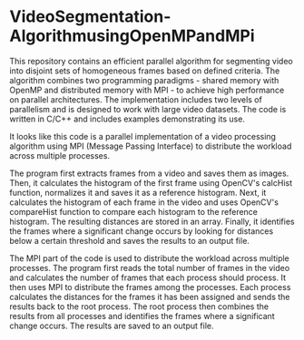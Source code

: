 # VideoSegmentation-AlgorithmusingOpenMPandMPi

This repository contains an efficient parallel algorithm for segmenting video into disjoint sets of homogeneous frames based on defined criteria. The algorithm combines two programming paradigms - shared memory with OpenMP and distributed memory with MPI - to achieve high performance on parallel architectures. The implementation includes two levels of parallelism and is designed to work with large video datasets. The code is written in C/C++ and includes examples demonstrating its use.

It looks like this code is a parallel implementation of a video processing algorithm using MPI (Message Passing Interface) to distribute the workload across multiple processes.

The program first extracts frames from a video and saves them as images. Then, it calculates the histogram of the first frame using OpenCV's calcHist function, normalizes it and saves it as a reference histogram. Next, it calculates the histogram of each frame in the video and uses OpenCV's compareHist function to compare each histogram to the reference histogram. The resulting distances are stored in an array. Finally, it identifies the frames where a significant change occurs by looking for distances below a certain threshold and saves the results to an output file.

The MPI part of the code is used to distribute the workload across multiple processes. The program first reads the total number of frames in the video and calculates the number of frames that each process should process. It then uses MPI to distribute the frames among the processes. Each process calculates the distances for the frames it has been assigned and sends the results back to the root process. The root process then combines the results from all processes and identifies the frames where a significant change occurs. The results are saved to an output file.
